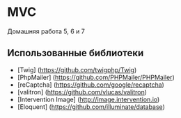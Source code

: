# MVC
Домашняя работа 5, 6 и 7

## Использованные библиотеки
- [Twig] (https://github.com/twigphp/Twig)
- [PhpMailer] (https://github.com/PHPMailer/PHPMailer)
- [reCaptcha] (https://github.com/google/recaptcha)
- [valitron] (https://github.com/vlucas/valitron)
- [Intervention Image] (http://image.intervention.io)
- [Eloquent] (https://github.com/illuminate/database)
